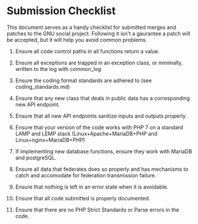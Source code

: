 Submission Checklist
================================================================================
This document serves as a handy checklist for submitted merges and patches to
the GNU social project. Following it isn't a gaurantee a patch will be accepted,
but it will help you avoid common problems.

1. Ensure all code control paths in all functions return a value.

2. Ensure all exceptions are trapped in an exception class, or minimally,
   written to the log with common_log

3. Ensure the coding format standards are adhered to (see coding_standards.md)

4. Ensure that any new class that deals in public data has a corresponding new
   API endpoint.

5. Ensure that all new API endpoints sanitize inputs and outputs properly.

6. Ensure that your version of the code works with PHP 7 on a standard
   LAMP and LEMP stack (Linux+Apache+MariaDB+PHP and Linux+nginx+MariaDB+PHP)

7. If implementing new database functions, ensure they work with MariaDB
   and postgreSQL.

8. Ensure all data that federates does so properly and has mechanisms to
   catch and accomodate for federation transmission failure.

9. Ensure that nothing is left in an error state when it is avoidable.

10. Ensure that all code submitted is properly documented.

11. Ensure that there are no PHP Strict Standards or Parse errors in the code.
